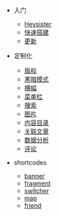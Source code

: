 - 入门  
    - [Heysister](README.md)
    - [快速搭建](quick-start.md)
    - [更新](CHANGELOG.md)
- 定制化
    - [版权](customize/copyright.md)
    - [黑暗模式](customize/darkmode.md)
    - [横幅](customize/banner.md)
    - [菜单栏](customize/menu.md)
    - [搜索](customize/search.md)
    - [图片](customize/picture.md)
    - [内容目录](customize/toc.md)
    - [关联文章](customize/related.md)
    - [数据分析](customize/web-analytics.md)
    - [评论](customize/social-comments.md)

- shortcodes
    - [banner](shortcodes/banner.md)
    - [fragment](shortcodes/fragment.md)
    - [switcher](shortcodes/switcher.md)
    - [map](shortcodes/map.md)
    - [friend](shortcodes/friend.md)